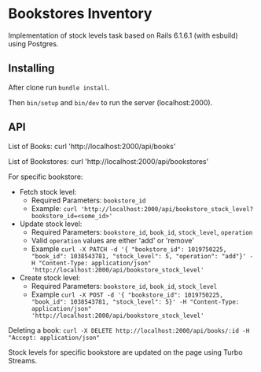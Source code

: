 # Bookstores Inventory

Implementation of stock levels task based on Rails 6.1.6.1 (with esbuild) using Postgres.

## Installing

After clone run `bundle install`.

Then `bin/setup` and `bin/dev` to run the server (localhost:2000).

## API

List of Books:  curl 'http://localhost:2000/api/books'

List of Bookstores: curl 'http://localhost:2000/api/bookstores'

For specific bookstore:

- Fetch stock level:
  - Required Parameters: `bookstore_id`
  - Example: `curl 'http://localhost:2000/api/bookstore_stock_level?bookstore_id=<some_id>'`
- Update stock level:
  - Required Parameters: `bookstore_id`, `book_id`, `stock_level`, `operation`
  - Valid `operation` values are either 'add' or 'remove'
  - Example `curl -X PATCH -d '{ "bookstore_id": 1019750225, "book_id": 1038543781, "stock_level": 5, "operation": "add"}' -H "Content-Type: application/json" 'http://localhost:2000/api/bookstore_stock_level'`
- Create stock level:
  - Required Parameters: `bookstore_id`, `book_id`, `stock_level`
  - Example `curl -X POST -d '{ "bookstore_id": 1019750225, "book_id": 1038543781, "stock_level": 5}' -H "Content-Type: application/json" 'http://localhost:2000/api/bookstore_stock_level'`

Deleting a book: `curl -X DELETE http://localhost:2000/api/books/:id -H "Accept: application/json"`

Stock levels for specific bookstore are updated on the page using Turbo Streams.


